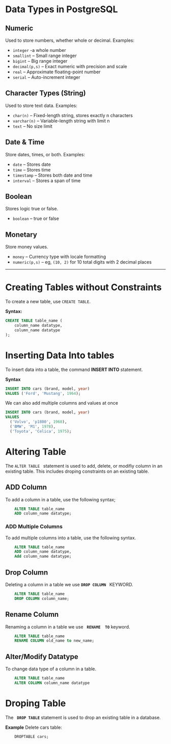 # Data Types in PostgreSQL

## Numeric

Used to store numbers, whether whole or decimal. Examples:

- `integer` -a whole number
- `smallint` – Small range integer
- `bigint` – Big range integer
- `decimal(p,s)` – Exact numeric with precision and scale
- `real` – Approximate floating-point number
- `serial` – Auto-increment integer

## Character Types (String)

Used to store text data. Examples:

- `char(n)` – Fixed-length string, stores exactly n characters
- `varchar(n)` – Variable-length string with limit n
- `text` – No size limit

## Date & Time

Store dates, times, or both. Examples:

- `date` – Stores date
- `time` – Stores time
- `timestamp` – Stores both date and time
- `interval` – Stores a span of time

## Boolean

Stores logic true or false.

- `boolean` – true or false

## Monetary

Store money values.

- `money` – Currency type with locale formatting
- `numeric(p,s)` – eg, `(10, 2)` for 10 total digits with 2 decimal places

---

# Creating Tables without Constraints

To create a new table, use `CREATE TABLE`.

**Syntax:**

```sql
CREATE TABLE table_name (
    column_name datatype,
    column_name datatype
);
```

# Inserting Data Into tables

To insert data into a table, the command **INSERT INTO** statement. 

**Syntax**
```sql
INSERT INTO cars (brand, model, year)
VALUES ('Ford', 'Mustang', 1964);
```
We can also add multiple columns and values at once

```sql
INSERT INTO cars (brand, model, year)
VALUES
  ('Volvo', 'p1800', 1968),
  ('BMW', 'M1', 1978),
  ('Toyota', 'Celica', 1975);
```

# Altering Table

 The ```ALTER TABLE ``` statement is used to add, delete, or modifiy column in an existing table. This includes droping constraints on an existing table.

## ADD Column

To add a column in a table, use the following syntax;

```sql
    ALTER TABLE table_name
    ADD column_name datatype;
```
### ADD Multiple Columns

To add multiple columns into a table, use the following syntax.
```sql
    ALTER TABLE table_name
    ADD column_name datatype,
    Add column_name datatype;
```

## Drop Column

Deleting a column in a table we use <b>```DROP COLUMN ``` </b> KEYWORD.

```sql
    ALTER TABLE table_name
    DROP COLUMN column_name;
```

## Rename Column

Renaming a column in a table we use <b>``` RENAME  TO```</b> keyword.

```sql
    ALTER TABLE table_name
    RENAME COLUMN old_name to new_name;
```

## Alter/Modify Datatype

To change data type of a column in a table.

```sql
    ALTER TABLE table_name
    ALTER COLUMN column_name datatype
```

# Droping Table
The <b>``` DROP TABLE```</b> statement is used to drop an existing table in a database.

**Example**
Delete cars table:

```
    DROPTABLE cars;
```


 
